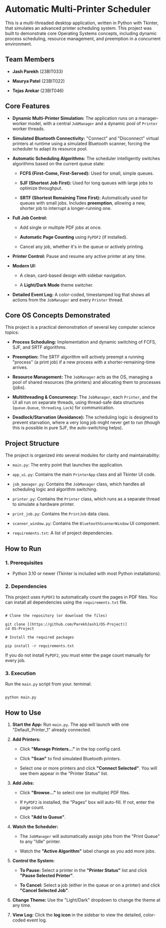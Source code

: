 
# Automatic Multi-Printer Scheduler

This is a multi-threaded desktop application, written in Python with Tkinter, that simulates an advanced printer scheduling system. This project was built to demonstrate core Operating Systems concepts, including dynamic process scheduling, resource management, and preemption in a concurrent environment.


## Team Members

* **Jash Parekh** (23BIT033)

* **Maurya Patel** (23BIT022)

* **Tejas Arekar** (23BIT046)

## Core Features

* **Dynamic Multi-Printer Simulation:** The application runs on a manager-worker model, with a central `JobManager` and a dynamic pool of `Printer` worker threads.

* **Simulated Bluetooth Connectivity:** "Connect" and "Disconnect" virtual printers at runtime using a simulated Bluetooth scanner, forcing the scheduler to adapt its resource pool.

* **Automatic Scheduling Algorithms:** The scheduler intelligently switches algorithms based on the current queue state:

  * **FCFS (First-Come, First-Served):** Used for small, simple queues.

  * **SJF (Shortest Job First):** Used for long queues with large jobs to optimize throughput.

  * **SRTF (Shortest Remaining Time First):** Automatically used for queues with small jobs. Includes **preemption**, allowing a new, shorter job to interrupt a longer-running one.

* **Full Job Control:**

  * Add single or multiple PDF jobs at once.

  * **Automatic Page Counting** using `PyPDF2` (if installed).

  * Cancel any job, whether it's in the queue or actively printing.

* **Printer Control:** Pause and resume any active printer at any time.

* **Modern UI:**

  * A clean, card-based design with sidebar navigation.

  * A **Light/Dark Mode** theme switcher.

* **Detailed Event Log:** A color-coded, timestamped log that shows all actions from the `JobManager` and every `Printer` thread.

## Core OS Concepts Demonstrated

This project is a practical demonstration of several key computer science topics:

* **Process Scheduling:** Implementation and dynamic switching of FCFS, SJF, and SRTF algorithms.

* **Preemption:** The SRTF algorithm will actively preempt a running "process" (a print job) if a new process with a shorter-remaining-time arrives.

* **Resource Management:** The `JobManager` acts as the OS, managing a pool of shared resources (the printers) and allocating them to processes (jobs).

* **Multithreading & Concurrency:** The `JobManager`, each `Printer`, and the UI all run on separate threads, using thread-safe data structures (`queue.Queue`, `threading.Lock`) for communication.

* **Deadlock/Starvation (Avoidance):** The scheduling logic is designed to prevent starvation, where a very long job might never get to run (though this is possible in pure SJF, the auto-switching helps).

## Project Structure

The project is organized into several modules for clarity and maintainability:

* `main.py`: The entry point that launches the application.

* `app_ui.py`: Contains the main `PrinterApp` class and all Tkinter UI code.

* `job_manager.py`: Contains the `JobManager` class, which handles all scheduling logic and algorithm switching.

* `printer.py`: Contains the `Printer` class, which runs as a separate thread to simulate a hardware printer.

* `print_job.py`: Contains the `PrintJob` data class.

* `scanner_window.py`: Contains the `BluetoothScannerWindow` UI component.

* `requirements.txt`: A list of project dependencies.

## How to Run

### 1. Prerequisites

* Python 3.10 or newer (Tkinter is included with most Python installations).

### 2. Dependencies

This project uses `PyPDF2` to automatically count the pages in PDF files. You can install all dependencies using the `requirements.txt` file.

```

# Clone the repository (or download the files)

git clone [(https://github.com/ParekhJash1/OS-Project)]
cd OS-Project

# Install the required packages

pip install -r requirements.txt

```

If you do not install `PyPDF2`, you must enter the page count manually for every job.

### 3. Execution

Run the `main.py` script from your. terminal:

```

python main.py

```

## How to Use

1. **Start the App:** Run `main.py`. The app will launch with one "Default_Printer_1" already connected.

2. **Add Printers:**

   * Click **"Manage Printers..."** in the top config card.

   * Click **"Scan"** to find simulated Bluetooth printers.

   * Select one or more printers and click **"Connect Selected"**. You will see them appear in the "Printer Status" list.

3. **Add Jobs:**

   * Click **"Browse..."** to select one (or multiple) PDF files.

   * If `PyPDF2` is installed, the "Pages" box will auto-fill. If not, enter the page count.

   * Click **"Add to Queue"**.

4. **Watch the Scheduler:**

   * The `JobManager` will automatically assign jobs from the "Print Queue" to any "Idle" printer.

   * Watch the **"Active Algorithm"** label change as you add more jobs.

5. **Control the System:**

   * **To Pause:** Select a printer in the **"Printer Status"** list and click **"Pause Selected Printer"**.

   * **To Cancel:** Select a job (either in the queue *or* on a printer) and click **"Cancel Selected Job"**.

6. **Change Theme:** Use the "Light/Dark" dropdown to change the theme at any time.

7. **View Log:** Click the **log icon** in the sidebar to view the detailed, color-coded event log.
```
